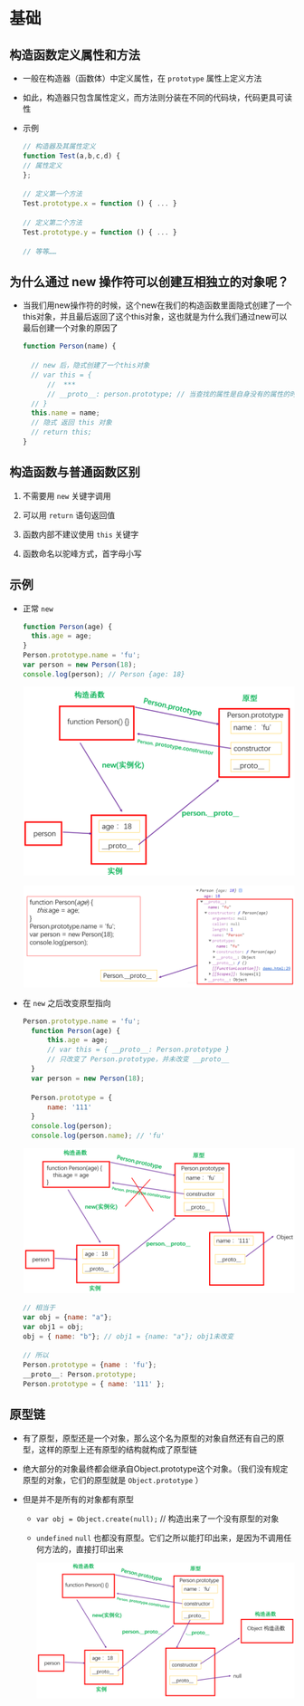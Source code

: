 # 基础

## 构造函数定义属性和方法

- 一般在构造器（函数体）中定义属性，在 `prototype` 属性上定义方法

- 如此，构造器只包含属性定义，而方法则分装在不同的代码块，代码更具可读性

- 示例

    ```js
    // 构造器及其属性定义
    function Test(a,b,c,d) {
    // 属性定义
    };

    // 定义第一个方法
    Test.prototype.x = function () { ... }

    // 定义第二个方法
    Test.prototype.y = function () { ... }

    // 等等……
    ```

## 为什么通过 new 操作符可以创建互相独立的对象呢？

- 当我们用new操作符的时候，这个new在我们的构造函数里面隐式创建了一个this对象，并且最后返回了这个this对象，这也就是为什么我们通过new可以最后创建一个对象的原因了

    ```js
    function Person(name) {

      // new 后，隐式创建了一个this对象
      // var this = {
          //  ***
          // __proto__: person.prototype; // 当查找的属性是自身没有的属性的时候，就会先查找proto这个属性，然后这个属性指向了原型，所以就到原型上面继续查找属性了
      // }
      this.name = name;
      // 隐式 返回 this 对象
      // return this;
    }
    ```

## 构造函数与普通函数区别

1. 不需要用 `new` 关键字调用

2. 可以用 `return` 语句返回值

3. 函数内部不建议使用 `this` 关键字

4. 函数命名以驼峰方式，首字母小写

## 示例

- 正常 `new`

    ```js
    function Person(age) {
      this.age = age;
    }
    Person.prototype.name = 'fu';
    var person = new Person(18);
    console.log(person); // Person {age: 18}

    ```

    ![原型图](image/原型图.png)

    ![__proto__](image/__proto__.png)

<!---->

- 在 `new` 之后改变原型指向

    ```js
    Person.prototype.name = 'fu';
      function Person(age) {
          this.age = age;
          // var this = { __proto__: Person.prototype }
          // 只改变了 Person.prototype，并未改变 __proto__
      }
      var person = new Person(18);

      Person.prototype = {
          name: '111'
      }
      console.log(person);
      console.log(person.name); // 'fu'

    ```

    ![改变指向](image/改变指向.png)

    ```js
    // 相当于
    var obj = {name: "a"};
    var obj1 = obj;
    obj = { name: "b"}; // obj1 = {name: "a"}; obj1未改变

    // 所以
    Person.prototype = {name : 'fu'};
    __proto__: Person.prototype;
    Person.prototype = { name: '111' };
    ```

## 原型链

- 有了原型，原型还是一个对象，那么这个名为原型的对象自然还有自己的原型，这样的原型上还有原型的结构就构成了原型链

- 绝大部分的对象最终都会继承自Object.prototype这个对象。（我们没有规定原型的对象，它们的原型就是 `Object.prototype` ）

- 但是并不是所有的对象都有原型

  - `var obj = Object.create(null);` // 构造出来了一个没有原型的对象

  - `undefined` `null` 也都没有原型。它们之所以能打印出来，是因为不调用任何方法的，直接打印出来

    ![原型链图](image/原型链图.png)
